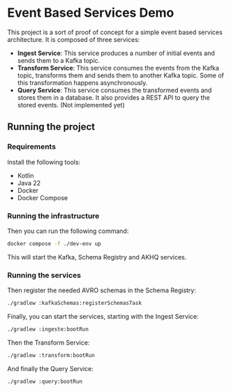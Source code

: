 # Event Based Services Demo

This project is a sort of proof of concept for a simple event based services architecture. It is composed of three services:

- **Ingest Service**: This service produces a number of initial events and sends them to a Kafka topic.
- **Transform Service**: This service consumes the events from the Kafka topic, transforms them and sends them to another Kafka topic. Some of this transformation happens asynchronously.
- **Query Service**: This service consumes the transformed events and stores them in a database. It also provides a REST API to query the stored events. (Not implemented yet)

## Running the project

### Requirements

Install the following tools:

- Kotlin 
- Java 22
- Docker
- Docker Compose

### Running the infrastructure

Then you can run the following command:

```bash
docker compose -f ./dev-env up
```

This will start the Kafka, Schema Registry and AKHQ services.

### Running the services

Then register the needed AVRO schemas in the Schema Registry:

```bash
./gradlew :kafkaSchemas:registerSchemasTask
```

Finally, you can start the services, starting with the Ingest Service:

```bash
./gradlew :ingeste:bootRun
```

Then the Transform Service:

```bash
./gradlew :transform:bootRun
```

And finally the Query Service:

```bash
./gradlew :query:bootRun
```
